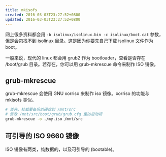 ```yaml
---
title: mkisofs
created: 2016-03-03T23:27:52+0800
updated: 2016-03-03T23:27:52+0800
---
```



网上很多资料都会用 `-b isolinux/isolinux.bin -c isolinux/boot.cat` 参数，但是会包找不到 isolinux 目录。这是因为你要先自己下载 isolinux 文件作为 boot。

一般来说，现代的 linux 都会用 grub2 作为 bootloader，查看是否存在 /boot/grub 目录。若存在，你可以用 grub-mkrescue 命令来制作 ISO 镜像。

## grub-mkrescue

grub-mkrescue 会使用 GNU xorriso 来制作 iso 镜像。xorriso 的功能与 mkisofs 类似。

```sh
# 首先，挂载要备份的硬盘到 /mnt/src
# 修改 /mnt/src/boot/grub/grub.cfg 里的启动项
grub-mkrescue -o ./my.iso /mnt/src
```

## 可引导的 ISO 9660 镜像

ISO 镜像有两类，纯数据的，以及可引导的 (bootable)。
